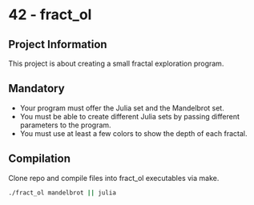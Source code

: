 # 42 - fract_ol

## Project Information
This project is about creating a small fractal exploration program.

##  Mandatory

- Your program must offer the Julia set and the Mandelbrot set.
- You must be able to create different Julia sets by passing different parameters to
the program.
- You must use at least a few colors to show the depth of each fractal.

## Compilation

Clone repo and compile files into fract_ol executables via make.
```sh
./fract_ol mandelbrot || julia
```

